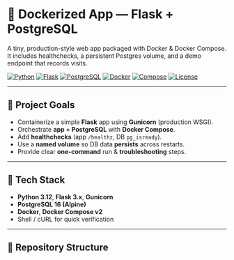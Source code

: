 # 🚀 Dockerized App — Flask + PostgreSQL

A tiny, production-style web app packaged with Docker & Docker Compose.  
It includes healthchecks, a persistent Postgres volume, and a demo endpoint that records visits.

[![Python](https://img.shields.io/badge/Python-3.12-3776AB?logo=python&logoColor=white)](#)
[![Flask](https://img.shields.io/badge/Flask-3.x-000000?logo=flask&logoColor=white)](#)
[![PostgreSQL](https://img.shields.io/badge/PostgreSQL-16-336791?logo=postgresql&logoColor=white)](#)
[![Docker](https://img.shields.io/badge/Docker-OK-2496ED?logo=docker&logoColor=white)](#)
[![Compose](https://img.shields.io/badge/Compose-v2-1D63ED?logo=docker&logoColor=white)](#)
[![License](https://img.shields.io/badge/License-MIT-green)](#license)


---

## 📌 Project Goals
- Containerize a simple **Flask** app using **Gunicorn** (production WSGI).
- Orchestrate **app + PostgreSQL** with **Docker Compose**.
- Add **healthchecks** (app `/healthz`, DB `pg_isready`).
- Use a **named volume** so DB data **persists** across restarts.
- Provide clear **one-command** run & **troubleshooting** steps.

---

## 🧰 Tech Stack
- **Python 3.12**, **Flask 3.x**, **Gunicorn**
- **PostgreSQL 16 (Alpine)**
- **Docker**, **Docker Compose v2**
- Shell / cURL for quick verification

---

## 📁 Repository Structure

